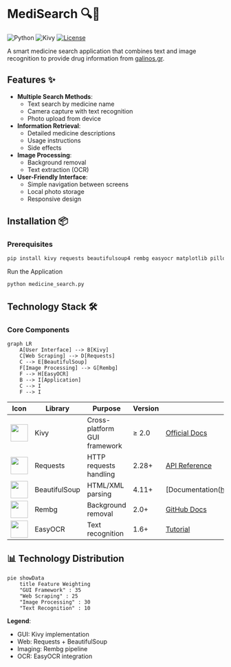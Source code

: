 # MediSearch 🔍💊

![Python](https://img.shields.io/badge/Python-3.8+-blue)
![Kivy](https://img.shields.io/badge/Kivy-2.0+-green)
[![License](https://img.shields.io/badge/License-MIT-yellow.svg)](LICENSE)

A smart medicine search application that combines text and image recognition to provide drug information from [galinos.gr](https://www.galinos.gr).

## Features ✨

- **Multiple Search Methods**:
  - Text search by medicine name
  - Camera capture with text recognition
  - Photo upload from device
- **Information Retrieval**:
  - Detailed medicine descriptions
  - Usage instructions
  - Side effects
- **Image Processing**:
  - Background removal
  - Text extraction (OCR)
- **User-Friendly Interface**:
  - Simple navigation between screens
  - Local photo storage
  - Responsive design

## Installation 📦

### Prerequisites
```bash
pip install kivy requests beautifulsoup4 rembg easyocr matplotlib pillow AppOpener IPython
```
Run the Application

```bash
python medicine_search.py
```
## Technology Stack 🛠️

### Core Components

```mermaid
graph LR
    A[User Interface] --> B[Kivy]
    C[Web Scraping] --> D[Requests]
    C --> E[BeautifulSoup]
    F[Image Processing] --> G[Rembg]
    F --> H[EasyOCR]
    B --> I[Application]
    C --> I
    F --> I
```
| Icon                                                                                       | Library                            | Purpose	                           | Version        |  Docs                                         |
|--------------------------------------------------------------------------------------------|----------------------------------- |------------------------------------|----------------|-----------------------------------------------|
|<img src="https://kivy.org/logos/kivy-logo-black-64.png" width="40">                        |	Kivy	                            | Cross-platform GUI framework       |	≥ 2.0	        | [Official Docs](https://kivy.org/doc/stable/) |
<img src="https://requests.readthedocs.io/en/latest/_static/requests-sidebar.png" width="40">|	Requests                          | HTTP requests handling  	         | 2.28+	        | [API Reference](https://requests.readthedocs.io) |
<img src="https://www.crummy.com/software/BeautifulSoup/bs4/doc/_static/bs4.png" width="40"> |	BeautifulSoup	                    | HTML/XML parsing	                 | 4.11+	        |[Documentation(https://www.crummy.com/software/BeautifulSoup/bs4/doc/) |
<img src="https://github.com/danielgatis/rembg/raw/main/docs/icon.png" width="40">	         |  Rembg	                            | Background removal	               | 2.0+	          | [GitHub Docs](https://github.com/danielgatis/rembg) |
<img src="https://github.com/JaidedAI/EasyOCR/raw/master/examples/logo.png" width="40">	     |  EasyOCR	                          | Text recognition	                 | 1.6+	          | [Tutorial](https://www.jaided.ai/easyocr/) |

## 📊 Technology Distribution

```mermaid
pie showData
    title Feature Weighting
    "GUI Framework" : 35
    "Web Scraping" : 25 
    "Image Processing" : 30
    "Text Recognition" : 10
```

**Legend**:
- GUI: Kivy implementation
- Web: Requests + BeautifulSoup
- Imaging: Rembg pipeline
- OCR: EasyOCR integration
